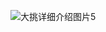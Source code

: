 ![大挑详细介绍图片5]([https://private-user-images.githubusercontent.com/208356749/435463943-18bee193-ad9c-467f-9746-df442978365c.jpg?jwt=eyJhbGciOiJIUzI1NiIsInR5cCI6IkpXVCJ9.eyJpc3MiOiJnaXRodWIuY29tIiwiYXVkIjoicmF3LmdpdGh1YnVzZXJjb250ZW50LmNvbSIsImtleSI6ImtleTUiLCJleHAiOjE3NDUxNTEyMzksIm5iZiI6MTc0NTE1MDkzOSwicGF0aCI6Ii8yMDgzNTY3NDkvNDM1NDYzOTQzLTE4YmVlMTkzLWFkOWMtNDY3Zi05NzQ2LWRmNDQyOTc4MzY1Yy5qcGc_WC1BbXotQWxnb3JpdGhtPUFXUzQtSE1BQy1TSEEyNTYmWC1BbXotQ3JlZGVudGlhbD1BS0lBVkNPRFlMU0E1M1BRSzRaQSUyRjIwMjUwNDIwJTJGdXMtZWFzdC0xJTJGczMlMkZhd3M0X3JlcXVlc3QmWC1BbXotRGF0ZT0yMDI1MDQyMFQxMjA4NTlaJlgtQW16LUV4cGlyZXM9MzAwJlgtQW16LVNpZ25hdHVyZT04YTE1OGFhNTgwNjUzN2M0ZjM4ZTQ2MjA4N2QzMzg5ZDY3MDllYzlmODMzYTVlOTc2YTQ2ZjhlYjZjNzExODIxJlgtQW16LVNpZ25lZEhlYWRlcnM9aG9zdCJ9.neRT3AQuc2lUpMdljEP4FBOj6NfnxdrtUlTHl02F0W8](https://github.com/user-attachments/assets/0ece06e3-5ddd-4d24-a8d5-3c1e3854dffb))

